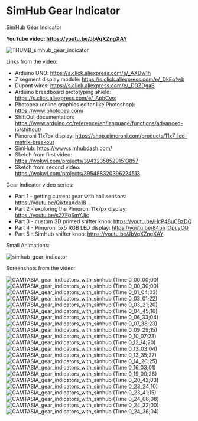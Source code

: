 # SimHub Gear Indicator
SimHub Gear Indicator


**YouTube video: https://youtu.be/JbVqXZngXAY**

![THUMB_simhub_gear_indicator](https://github.com/upiir/simhub_gear_indicator/assets/117754156/62852310-b792-4e52-b264-52074739426a)


Links from the video:
- Arduino UNO: https://s.click.aliexpress.com/e/_AXDw1h
- 7 segment display module: https://s.click.aliexpress.com/e/_DkEofwb
- Dupont wires: https://s.click.aliexpress.com/e/_DDZDgaB
- Arduino breadboard prototyping shield: https://s.click.aliexpress.com/e/_ApbCwx
- Photopea (online graphics editor like Photoshop): https://www.photopea.com/
- ShiftOut documentation: https://www.arduino.cc/reference/en/language/functions/advanced-io/shiftout/
- Pimoroni 11x7px display: https://shop.pimoroni.com/products/11x7-led-matrix-breakout
- SimHub: https://www.simhubdash.com/
- Sketch from first video: https://wokwi.com/projects/394323585291513857
- Sketch from second video: https://wokwi.com/projects/395488320396224513

Gear Indicator video series:
- Part 1 - getting current gear with hall sensors: https://youtu.be/QixtxaAda18
- Part 2 - exploring the Pimoroni 11x7px display: https://youtu.be/sZZFgSmYJjc
- Part 3 - custom 3D printed shifter knob: https://youtu.be/HcP48uCBzDQ
- Part 4 - Pimoroni 5x5 RGB LED display: https://youtu.be/84bn_OpuyCQ
- Part 5 - SimHub shifter knob: https://youtu.be/JbVqXZngXAY



Small Animations:

![simhub_gear_indicator](https://github.com/upiir/simhub_gear_indicator/assets/117754156/99099cff-f35c-4248-a20f-83a63532c71a)



Screenshots from the video:

![CAMTASIA_gear_indicators_with_simhub (Time 0_00_00;00)](https://github.com/upiir/simhub_gear_indicator/assets/117754156/c56e9e6c-51d3-4b63-a47e-5707fbae7419)
![CAMTASIA_gear_indicators_with_simhub (Time 0_00_30;00)](https://github.com/upiir/simhub_gear_indicator/assets/117754156/7c3b6c5d-b9ed-46c6-a56d-25a6090d8ca6)
![CAMTASIA_gear_indicators_with_simhub (Time 0_01_04;03)](https://github.com/upiir/simhub_gear_indicator/assets/117754156/a38ae83b-fdab-45ca-91c4-9c3db17c76be)
![CAMTASIA_gear_indicators_with_simhub (Time 0_03_01;22)](https://github.com/upiir/simhub_gear_indicator/assets/117754156/8a059548-e836-4c32-bf15-279d2d93f6b9)
![CAMTASIA_gear_indicators_with_simhub (Time 0_03_21;20)](https://github.com/upiir/simhub_gear_indicator/assets/117754156/b1099566-b462-4fbd-9f86-b66824e5df2d)
![CAMTASIA_gear_indicators_with_simhub (Time 0_04_45;16)](https://github.com/upiir/simhub_gear_indicator/assets/117754156/b0fcd306-3080-4b6a-aab8-9528d68122cf)
![CAMTASIA_gear_indicators_with_simhub (Time 0_06_33;04)](https://github.com/upiir/simhub_gear_indicator/assets/117754156/cc06f944-1b8f-40fa-a6cb-8819e2a18d05)
![CAMTASIA_gear_indicators_with_simhub (Time 0_07_38;23)](https://github.com/upiir/simhub_gear_indicator/assets/117754156/911585aa-883e-49e0-a19e-f5c5e3887d87)
![CAMTASIA_gear_indicators_with_simhub (Time 0_09_29;15)](https://github.com/upiir/simhub_gear_indicator/assets/117754156/8dbf01b1-015f-4c45-8fc2-6311fd7d1a9b)
![CAMTASIA_gear_indicators_with_simhub (Time 0_10_07;23)](https://github.com/upiir/simhub_gear_indicator/assets/117754156/f05687ed-6ac1-4d31-a80f-973539cf2cfb)
![CAMTASIA_gear_indicators_with_simhub (Time 0_12_14;20)](https://github.com/upiir/simhub_gear_indicator/assets/117754156/ff3b529d-a612-4fd7-b307-fc76e64a0538)
![CAMTASIA_gear_indicators_with_simhub (Time 0_13_03;04)](https://github.com/upiir/simhub_gear_indicator/assets/117754156/53652c57-53df-4682-88a2-e669142581aa)
![CAMTASIA_gear_indicators_with_simhub (Time 0_13_35;27)](https://github.com/upiir/simhub_gear_indicator/assets/117754156/a7a2d496-9eb0-4687-a4f7-305ee0e5832e)
![CAMTASIA_gear_indicators_with_simhub (Time 0_14_20;25)](https://github.com/upiir/simhub_gear_indicator/assets/117754156/988ac828-8569-4d6d-93a8-607ca8a387df)
![CAMTASIA_gear_indicators_with_simhub (Time 0_16_03;01)](https://github.com/upiir/simhub_gear_indicator/assets/117754156/d77a860b-5f02-4faf-97fb-d449f0b4c6cb)
![CAMTASIA_gear_indicators_with_simhub (Time 0_19_00;26)](https://github.com/upiir/simhub_gear_indicator/assets/117754156/4dae0935-16c0-4b2e-9f1b-65281217192b)
![CAMTASIA_gear_indicators_with_simhub (Time 0_20_42;03)](https://github.com/upiir/simhub_gear_indicator/assets/117754156/d82c2fb1-52ee-4e5c-9bc4-d28a9aeb7148)
![CAMTASIA_gear_indicators_with_simhub (Time 0_23_24;10)](https://github.com/upiir/simhub_gear_indicator/assets/117754156/500cc9cd-5cc2-4cf8-8b96-ece6dcb1c273)
![CAMTASIA_gear_indicators_with_simhub (Time 0_23_41;15)](https://github.com/upiir/simhub_gear_indicator/assets/117754156/0b875dbd-ba88-41ae-91ff-bbaff1384a3e)
![CAMTASIA_gear_indicators_with_simhub (Time 0_24_08;08)](https://github.com/upiir/simhub_gear_indicator/assets/117754156/4821c381-4d56-41af-839b-a326bab6d75e)
![CAMTASIA_gear_indicators_with_simhub (Time 0_24_32;00)](https://github.com/upiir/simhub_gear_indicator/assets/117754156/f94a8d9a-8ecb-41a9-852a-4968e12be458)
![CAMTASIA_gear_indicators_with_simhub (Time 0_24_36;04)](https://github.com/upiir/simhub_gear_indicator/assets/117754156/6d33e4fc-7844-4443-8a14-d906452dfcb9)
